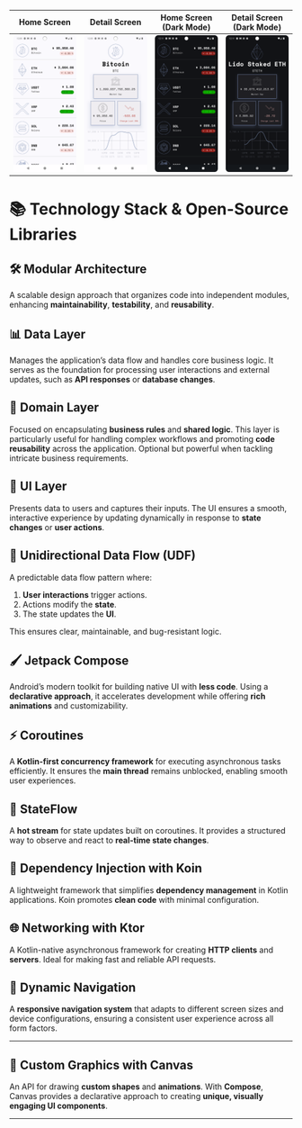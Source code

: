 | **Home Screen**      | **Detail Screen**       | **Home Screen (Dark Mode)**   | **Detail Screen (Dark Mode)**            |
|-----------------------|-------------------------|-------------------------------|-------------------------------------------|
| <img src="https://github.com/dilarakiraz/CoinApp/blob/main/ss/home.png" alt="Home Screen" width="300"/> | <img src="https://github.com/dilarakiraz/CoinApp/blob/main/ss/detail.png" alt="Detail Screen" width="300"/> | <img src="https://github.com/dilarakiraz/CoinApp/blob/main/ss/darkhome.png" alt="Home Screen (Dark Mode)" width="300"/> | <img src="https://github.com/dilarakiraz/CoinApp/blob/main/ss/darkdetail.png" alt="Detail Screen (Dark Mode)" width="300"/> |

# 📚 Technology Stack & Open-Source Libraries

## 🛠️ **Modular Architecture**
A scalable design approach that organizes code into independent modules, enhancing **maintainability**, **testability**, and **reusability**.

## 📊 **Data Layer**
Manages the application’s data flow and handles core business logic. It serves as the foundation for processing user interactions and external updates, such as **API responses** or **database changes**.


## 🧠 **Domain Layer**
Focused on encapsulating **business rules** and **shared logic**. This layer is particularly useful for handling complex workflows and promoting **code reusability** across the application. Optional but powerful when tackling intricate business requirements.


## 🎨 **UI Layer**
Presents data to users and captures their inputs. The UI ensures a smooth, interactive experience by updating dynamically in response to **state changes** or **user actions**.


## 🔄 **Unidirectional Data Flow (UDF)**
A predictable data flow pattern where:
1. **User interactions** trigger actions.
2. Actions modify the **state**.
3. The state updates the **UI**.

This ensures clear, maintainable, and bug-resistant logic.


## 🖌️ **Jetpack Compose**
Android’s modern toolkit for building native UI with **less code**. Using a **declarative approach**, it accelerates development while offering **rich animations** and customizability.


## ⚡ **Coroutines**
A **Kotlin-first concurrency framework** for executing asynchronous tasks efficiently. It ensures the **main thread** remains unblocked, enabling smooth user experiences.

## 🌊 **StateFlow**
A **hot stream** for state updates built on coroutines. It provides a structured way to observe and react to **real-time state changes**.


## 🔗 **Dependency Injection with Koin**
A lightweight framework that simplifies **dependency management** in Kotlin applications. Koin promotes **clean code** with minimal configuration.


## 🌐 **Networking with Ktor**
A Kotlin-native asynchronous framework for creating **HTTP clients** and **servers**. Ideal for making fast and reliable API requests.

## 📱 **Dynamic Navigation**
A **responsive navigation system** that adapts to different screen sizes and device configurations, ensuring a consistent user experience across all form factors.

---

## 🎨 **Custom Graphics with Canvas**
An API for drawing **custom shapes** and **animations**. With **Compose**, Canvas provides a declarative approach to creating **unique, visually engaging UI components**.

---
